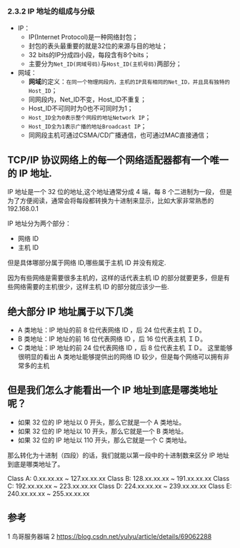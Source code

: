 

### 2.3.2 IP 地址的组成与分级

* IP：
  * IP(Internet Protocol)是一种网络封包；
  * 封包的表头最重要的就是32位的来源与目的地址；
  * 32 bits的IP分成四小段，每段含有8个bits；
  * 主要分为`Net_ID(网域号码)`与`Host_ID(主机号码)`两部分；
* 网域：  
  * **网域**的定义：`在同一个物理网段内，主机的IP具有相同的Net_ID，并且具有独特的Host_ID`；
  * 同网段内，Net_ID不变，Host_ID不重复；
  * Host_ID不可同时为0也不可同时为1；
  * `Host_ID全为0表示整个网段的地址Network IP`；
  * `Host_ID全为1表示广播的地址Broadcast IP`；
  * 同网段主机可通过CSMA/CD广播通信，也可通过MAC直接通信；

## TCP/IP 协议网络上的每一个网络适配器都有一个唯一的 IP 地址.

IP 地址是一个 32 位的地址,这个地址通常分成 4 端，每 8 个二进制为一段，
但是为了方便阅读，通常会将每段都转换为十进制来显示，比如大家非常熟悉的 192.168.0.1

IP 地址分为两个部分：

* 网络 ID
* 主机 ID

但是具体哪部分属于网络 ID,哪些属于主机 ID 并没有规定.

因为有些网络是需要很多主机的，这样的话代表主机 ID 的部分就要更多，但是有些网络需要的主机很少，这样主机 ID 的部分就应该少一些.

## 绝大部分 IP 地址属于以下几类

* A 类地址：IP 地址的前 8 位代表网络 ID ，后 24 位代表主机 ＩＤ。
* B 类地址：IP 地址的前 16 位代表网络 ID ，后 16 位代表主机 ＩＤ。
* C 类地址：IP 地址的前 24 位代表网络 ID ，后 8 位代表主机 ＩＤ。
这里能够很明显的看出 A 类地址能够提供出的网络 ID 较少，但是每个网络可以拥有非常多的主机

## 但是我们怎么才能看出一个 IP 地址到底是哪类地址呢？

* 如果 32 位的 IP 地址以 0 开头，那么它就是一个 A 类地址。
* 如果 32 位的 IP 地址以 10 开头，那么它就是一个 B 类地址。
* 如果 32 位的 IP 地址以 110 开头，那么它就是一个 C 类地址。

那么转化为十进制（四段）的话，我们就能以第一段中的十进制数来区分 IP 地址到底是哪类地址了。

Class A:    0.xx.xx.xx ~ 127.xx.xx.xx
Class B:  128.xx.xx.xx ~ 191.xx.xx.xx
Class C:  192.xx.xx.xx ~ 223.xx.xx.xx
Class D:  224.xx.xx.xx ~ 239.xx.xx.xx
Class E:  240.xx.xx.xx ~ 255.xx.xx.xx


## 参考

1 鸟哥服务器端
2 https://blog.csdn.net/yulyu/article/details/69062288